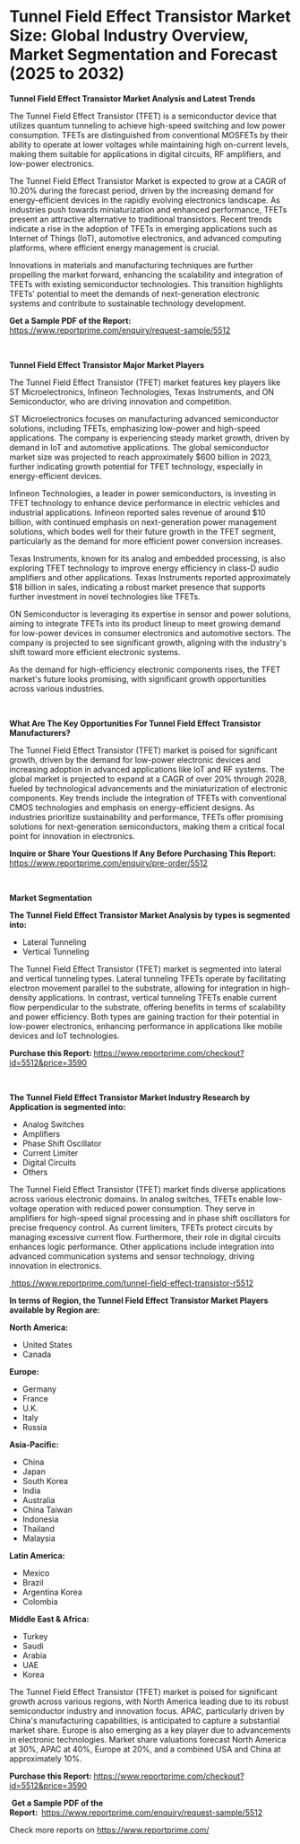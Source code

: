 <p><h1>Tunnel Field Effect Transistor Market Size: Global Industry Overview, Market Segmentation and Forecast (2025 to 2032)</h1></p><p><strong>Tunnel Field Effect Transistor Market Analysis and Latest Trends</strong></p>
<p><p>The Tunnel Field Effect Transistor (TFET) is a semiconductor device that utilizes quantum tunneling to achieve high-speed switching and low power consumption. TFETs are distinguished from conventional MOSFETs by their ability to operate at lower voltages while maintaining high on-current levels, making them suitable for applications in digital circuits, RF amplifiers, and low-power electronics.</p><p>The Tunnel Field Effect Transistor Market is expected to grow at a CAGR of 10.20% during the forecast period, driven by the increasing demand for energy-efficient devices in the rapidly evolving electronics landscape. As industries push towards miniaturization and enhanced performance, TFETs present an attractive alternative to traditional transistors. Recent trends indicate a rise in the adoption of TFETs in emerging applications such as Internet of Things (IoT), automotive electronics, and advanced computing platforms, where efficient energy management is crucial.</p><p>Innovations in materials and manufacturing techniques are further propelling the market forward, enhancing the scalability and integration of TFETs with existing semiconductor technologies. This transition highlights TFETs' potential to meet the demands of next-generation electronic systems and contribute to sustainable technology development.</p></p>
<p><strong>Get a Sample PDF of the Report:&nbsp;</strong> <a href="https://www.reportprime.com/enquiry/request-sample/5512?utm_campaign=2463&utm_medium=2&utm_source=Github&utm_content=ia&utm_term=19032025&utm_id=tunnel-field-effect-transistor">https://www.reportprime.com/enquiry/request-sample/5512</a></p>
<p>&nbsp;</p>
<p><strong>Tunnel Field Effect Transistor Major Market Players</strong></p>
<p><p>The Tunnel Field Effect Transistor (TFET) market features key players like ST Microelectronics, Infineon Technologies, Texas Instruments, and ON Semiconductor, who are driving innovation and competition. </p><p>ST Microelectronics focuses on manufacturing advanced semiconductor solutions, including TFETs, emphasizing low-power and high-speed applications. The company is experiencing steady market growth, driven by demand in IoT and automotive applications. The global semiconductor market size was projected to reach approximately $600 billion in 2023, further indicating growth potential for TFET technology, especially in energy-efficient devices.</p><p>Infineon Technologies, a leader in power semiconductors, is investing in TFET technology to enhance device performance in electric vehicles and industrial applications. Infineon reported sales revenue of around $10 billion, with continued emphasis on next-generation power management solutions, which bodes well for their future growth in the TFET segment, particularly as the demand for more efficient power conversion increases.</p><p>Texas Instruments, known for its analog and embedded processing, is also exploring TFET technology to improve energy efficiency in class-D audio amplifiers and other applications. Texas Instruments reported approximately $18 billion in sales, indicating a robust market presence that supports further investment in novel technologies like TFETs.</p><p>ON Semiconductor is leveraging its expertise in sensor and power solutions, aiming to integrate TFETs into its product lineup to meet growing demand for low-power devices in consumer electronics and automotive sectors. The company is projected to see significant growth, aligning with the industry's shift toward more efficient electronic systems.</p><p>As the demand for high-efficiency electronic components rises, the TFET market's future looks promising, with significant growth opportunities across various industries.</p></p>
<p>&nbsp;</p>
<p><strong>What Are The Key Opportunities For Tunnel Field Effect Transistor Manufacturers?</strong></p>
<p><p>The Tunnel Field Effect Transistor (TFET) market is poised for significant growth, driven by the demand for low-power electronic devices and increasing adoption in advanced applications like IoT and RF systems. The global market is projected to expand at a CAGR of over 20% through 2028, fueled by technological advancements and the miniaturization of electronic components. Key trends include the integration of TFETs with conventional CMOS technologies and emphasis on energy-efficient designs. As industries prioritize sustainability and performance, TFETs offer promising solutions for next-generation semiconductors, making them a critical focal point for innovation in electronics.</p></p>
<p><strong>Inquire or Share Your Questions If Any Before Purchasing This Report:</strong> <a href="https://www.reportprime.com/enquiry/pre-order/5512?utm_campaign=2463&utm_medium=2&utm_source=Github&utm_content=ia&utm_term=19032025&utm_id=tunnel-field-effect-transistor">https://www.reportprime.com/enquiry/pre-order/5512</a></p>
<p>&nbsp;</p>
<p><strong>Market Segmentation</strong></p>
<p><strong>The Tunnel Field Effect Transistor Market Analysis by types is segmented into:</strong></p>
<p><ul><li>Lateral Tunneling</li><li>Vertical Tunneling</li></ul></p>
<p><p>The Tunnel Field Effect Transistor (TFET) market is segmented into lateral and vertical tunneling types. Lateral tunneling TFETs operate by facilitating electron movement parallel to the substrate, allowing for integration in high-density applications. In contrast, vertical tunneling TFETs enable current flow perpendicular to the substrate, offering benefits in terms of scalability and power efficiency. Both types are gaining traction for their potential in low-power electronics, enhancing performance in applications like mobile devices and IoT technologies.</p></p>
<p><strong>Purchase this Report:&nbsp;</strong><a href="https://www.reportprime.com/checkout?id=5512&price=3590&utm_campaign=2463&utm_medium=2&utm_source=Github&utm_content=ia&utm_term=19032025&utm_id=tunnel-field-effect-transistor">https://www.reportprime.com/checkout?id=5512&price=3590</a></p>
<p>&nbsp;</p>
<p><strong>The Tunnel Field Effect Transistor Market Industry Research by Application is segmented into:</strong></p>
<p><ul><li>Analog Switches</li><li>Amplifiers</li><li>Phase Shift Oscillator</li><li>Current Limiter</li><li>Digital Circuits</li><li>Others</li></ul></p>
<p><p>The Tunnel Field Effect Transistor (TFET) market finds diverse applications across various electronic domains. In analog switches, TFETs enable low-voltage operation with reduced power consumption. They serve in amplifiers for high-speed signal processing and in phase shift oscillators for precise frequency control. As current limiters, TFETs protect circuits by managing excessive current flow. Furthermore, their role in digital circuits enhances logic performance. Other applications include integration into advanced communication systems and sensor technology, driving innovation in electronics.</p></p>
<p><a href="https://www.reportprime.com/tunnel-field-effect-transistor-r5512?utm_campaign=2463&utm_medium=2&utm_source=Github&utm_content=ia&utm_term=19032025&utm_id=tunnel-field-effect-transistor">&nbsp;https://www.reportprime.com/tunnel-field-effect-transistor-r5512</a></p>
<p><strong>In terms of Region, the Tunnel Field Effect Transistor Market Players available by Region are:</strong></p>
<p>
    <p> <strong> North America: </strong>
        <ul>
            <li>United States</li>
            <li>Canada</li>
        </ul>
        </p> 
    <p> <strong> Europe: </strong>
        <ul>
            <li>Germany</li>
            <li>France</li>
            <li>U.K.</li>
            <li>Italy</li>
            <li>Russia</li>
        </ul>
        </p> 
    <p> <strong> Asia-Pacific: </strong>
        <ul>
            <li>China</li>
            <li>Japan</li>
            <li>South Korea</li>
            <li>India</li>
            <li>Australia</li>
            <li>China Taiwan</li>
            <li>Indonesia</li>
            <li>Thailand</li>
            <li>Malaysia</li>
        </ul>
        </p> 
    <p> <strong> Latin America: </strong>
        <ul>
            <li>Mexico</li>
            <li>Brazil</li>
            <li>Argentina Korea</li>
            <li>Colombia</li>
        </ul>
        </p> 
    <p> <strong> Middle East & Africa: </strong>
        <ul>
            <li>Turkey</li>
            <li>Saudi</li>
            <li>Arabia</li>
            <li>UAE</li>
            <li>Korea</li>
        </ul>
    </p>
    </p>
<p><p>The Tunnel Field Effect Transistor (TFET) market is poised for significant growth across various regions, with North America leading due to its robust semiconductor industry and innovation focus. APAC, particularly driven by China's manufacturing capabilities, is anticipated to capture a substantial market share. Europe is also emerging as a key player due to advancements in electronic technologies. Market share valuations forecast North America at 30%, APAC at 40%, Europe at 20%, and a combined USA and China at approximately 10%.</p></p>
<p><strong>Purchase this Report: </strong><a href="https://www.reportprime.com/checkout?id=5512&price=3590&utm_campaign=2463&utm_medium=2&utm_source=Github&utm_content=ia&utm_term=19032025&utm_id=tunnel-field-effect-transistor">https://www.reportprime.com/checkout?id=5512&price=3590</a></p>
<p>&nbsp;<strong>Get a Sample PDF of the Report:&nbsp;&nbsp;</strong><a href="https://www.reportprime.com/enquiry/request-sample/5512?utm_campaign=2463&utm_medium=2&utm_source=Github&utm_content=ia&utm_term=19032025&utm_id=tunnel-field-effect-transistor">https://www.reportprime.com/enquiry/request-sample/5512</a></p>
<p><strong></strong></p>
<p>Check more reports on <a href="https://www.reportprime.com/?utm_campaign=2463&utm_medium=2&utm_source=Github&utm_content=ia&utm_term=19032025&utm_id=tunnel-field-effect-transistor">https://www.reportprime.com/</a></p>
